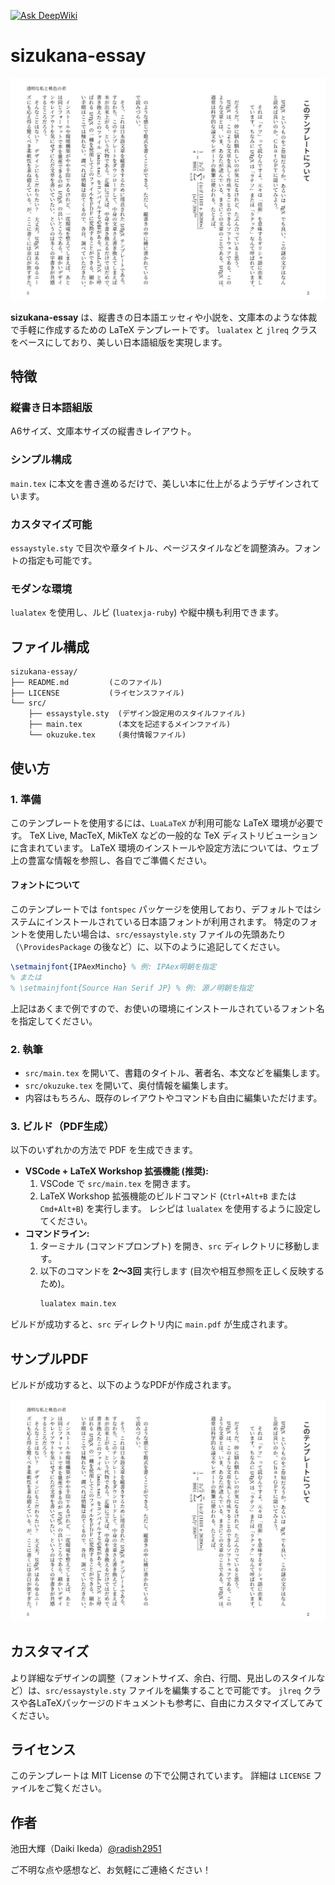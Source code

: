 [![Ask DeepWiki](https://deepwiki.com/badge.svg)](https://deepwiki.com/radish2951/sizukana-essay)

# sizukana-essay

![preview.jpg](preview.jpg)

**sizukana-essay** は、縦書きの日本語エッセィや小説を、文庫本のような体裁で手軽に作成するための LaTeX テンプレートです。
`lualatex` と `jlreq` クラスをベースにしており、美しい日本語組版を実現します。

## 特徴

### 縦書き日本語組版
A6サイズ、文庫本サイズの縦書きレイアウト。

### シンプル構成
`main.tex` に本文を書き進めるだけで、美しい本に仕上がるようデザインされています。

### カスタマイズ可能
`essaystyle.sty` で目次や章タイトル、ページスタイルなどを調整済み。フォントの指定も可能です。
### モダンな環境
`lualatex` を使用し、ルビ (`luatexja-ruby`) や縦中横も利用できます。

## ファイル構成
```
sizukana-essay/
├── README.md         (このファイル)
├── LICENSE           (ライセンスファイル)
└── src/
    ├── essaystyle.sty  (デザイン設定用のスタイルファイル)
    ├── main.tex        (本文を記述するメインファイル)
    └── okuzuke.tex     (奥付情報ファイル)
```

## 使い方

### 1. 準備
このテンプレートを使用するには、`LuaLaTeX` が利用可能な LaTeX 環境が必要です。
TeX Live, MacTeX, MikTeX などの一般的な TeX ディストリビューションに含まれています。
LaTeX 環境のインストールや設定方法については、ウェブ上の豊富な情報を参照し、各自でご準備ください。

#### フォントについて
このテンプレートでは `fontspec` パッケージを使用しており、デフォルトではシステムにインストールされている日本語フォントが利用されます。
特定のフォントを使用したい場合は、`src/essaystyle.sty` ファイルの先頭あたり（`\ProvidesPackage` の後など）に、以下のように追記してください。

```latex
\setmainjfont{IPAexMincho} % 例: IPAex明朝を指定
% または
% \setmainjfont{Source Han Serif JP} % 例: 源ノ明朝を指定
```
上記はあくまで例ですので、お使いの環境にインストールされているフォント名を指定してください。

### 2. 執筆
-   `src/main.tex` を開いて、書籍のタイトル、著者名、本文などを編集します。
-   `src/okuzuke.tex` を開いて、奥付情報を編集します。
-   内容はもちろん、既存のレイアウトやコマンドも自由に編集いただけます。

### 3. ビルド（PDF生成）
以下のいずれかの方法で PDF を生成できます。

-   **VSCode + LaTeX Workshop 拡張機能 (推奨):**
    1.  VSCode で `src/main.tex` を開きます。
    2.  LaTeX Workshop 拡張機能のビルドコマンド (`Ctrl+Alt+B` または `Cmd+Alt+B`) を実行します。
        レシピは `lualatex` を使用するように設定してください。
-   **コマンドライン:**
    1.  ターミナル (コマンドプロンプト) を開き、`src` ディレクトリに移動します。
    2.  以下のコマンドを **2〜3回** 実行します (目次や相互参照を正しく反映するため)。
        ```bash
        lualatex main.tex
        ```

ビルドが成功すると、`src` ディレクトリ内に `main.pdf` が生成されます。

## サンプルPDF
ビルドが成功すると、以下のようなPDFが作成されます。

![preview.jpg](preview.jpg)

## カスタマイズ
より詳細なデザインの調整（フォントサイズ、余白、行間、見出しのスタイルなど）は、`src/essaystyle.sty` ファイルを編集することで可能です。
`jlreq` クラスや各LaTeXパッケージのドキュメントも参考に、自由にカスタマイズしてみてください。

## ライセンス
このテンプレートは MIT License の下で公開されています。
詳細は `LICENSE` ファイルをご覧ください。

## 作者
池田大輝（Daiki Ikeda）[@radish2951](https://x.com/radish2951)

ご不明な点や感想など、お気軽にご連絡ください！
